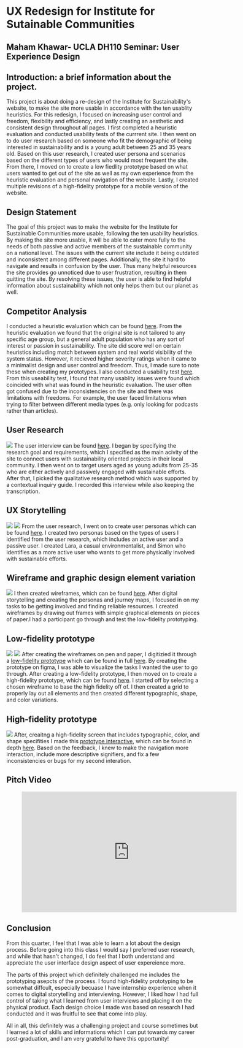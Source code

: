 # UX Redesign for Institute for Sutainable Communities
## Maham Khawar- UCLA DH110 Seminar: User Experience Design


## Introduction: a brief information about the project. 
This project is about doing a re-design of the Institute for Sustainability's website, to make the site more usable in accordance with the ten usablity heuristics. For this redesign, I focused on increasing user control and freedom, flexibility and efficiency, and lastly creating an aesthetic and consistent design throughout all pages. I first completed a heuristic evaluation and conducted usability tests of the currrent site. I then went on to do user research based on someone who fit the demographic of being interested in sustainability and is a young adult between 25 and 35 years old. Based on this user research, I created user persona and scenarios based on the different types of users who would most frequent the site. From there, I moved on to create a low fiedlity prototype based on what users wanted to get out of the site as well as my own experience from the heuristic evaluation and personal navigation of the website. Lastly, I created multiple revisions of a high-fidelity prototype for a mobile version of the website. 


## Design Statement
The goal of this project was to make the website for the Institute for Sustainable Communities more usable, following the ten usability heuristics. By making the site more usable, it will be able to cater more fully to the needs of both passive and active members of the sustainable community on a national level. The issues with the current site include it being outdated and inconsistent among different pages. Additionally, the site it hard to navigate and results in confusion by the user. Thus many helpful resources the site provides go unnoticed due to user frustration, resulting in them quitting the site. By resolving these issues, the user is able to find helpful information about sustainability which not only helps them but our planet as well. 
## Competitor Analysis 
I conducted a heuristic evaluation which can be found [here](https://mahamkhawar.github.io/DH110-22F-MahamKhawar/assignment01/). From the heuristic evaluation we found that the original site is not tailored to any specific age group, but a general adult population who has any sort of interest or passion in sustainability. The site did score well on certain heuristics including match between system and real world visibility of the system status. However, it recieved higher severity ratings when it came to a minimalist design and user control and freedom. Thus, I made sure to note these when creating my prototypes. 
I also conducted a usability test [here](https://mahamkhawar.github.io/DH110-22F-MahamKhawar/assignment02/). From this useability test, I found that many usablity issues were found which coincided with what was found in the heuristic evaluation. The user often got confused due to the inconsistencies on the site and there was limitations with freedoms. For example, the user faced limitations when trying to filter between different media types (e.g. only looking for podcasts rather than articles). 

## User Research
![ ](screenshot_of_user_interview.png)
The user interview can be found [here](https://mahamkhawar.github.io/DH110-22F-MahamKhawar/assignment03/). I began by specifying the research goal and requirements, which I specified as the main acivity of the site to connect users with sustainability oriented projects in their local community. I then went on to target users aged as young adults from 25-35 who are either actively and passively engaged with sustainable efforts. After that, I picked the qualitative research method which was supported by a contextual inquiry guide. I recorded this interview while also keeping the transcription. 

## UX Storytelling 
![ ](Persona-Lara.png)
![ ](Persona-Simon.png)
From the user research, I went on to create user personas which can be found  [here](https://mahamkhawar.github.io/DH110-22F-MahamKhawar/assignment04/). I created two personas based on the types of users I identified from the user research, which includes an active user and a passive user. I created Lara, a casual environmentalist, and Simon who identifies as a more active user who wants to get more physically involved with sustainable efforts. 

## Wireframe and graphic design element variation
![ ](wireframes1.png)
I then created wireframes, which can be found [here](https://mahamkhawar.github.io/DH110-22F-MahamKhawar/assignment05/). After digital storytelling and creating the personas and journey maps, I focused in on my tasks to be getting involved and finding reliable resources. I created wireframes by drawing out frames with simple graphical elements on pieces of paper.I had a participant go through and test the low-fidelity prototyping.  

## Low-fidelity prototype
![ ](lowfiprototypetesting.png)
![ ](chosenwireframe.png)
After creating the wireframes on pen and paper, I digitizied it through a [low-fidelity prototype](https://www.figma.com/file/xvuF3d8NpoqArfcYPrvAR8/Untitled?node-id=0%3A1) which can be found in full [here](https://mahamkhawar.github.io/DH110-22F-MahamKhawar/assignment05/). By creating the prototype on figma, I was able to visualize the tasks I wanted the user to go through. After creating a low-fidelity prototype, I then moved on to create a high-fidelity prototype, which can be found [here](https://mahamkhawar.github.io/DH110-22F-MahamKhawar/assignment06/). I started off by selecting a chosen wireframe to base the high fidelity off of. I then created a grid to properly lay out all elements and then created different typographic, shape, and color variations. 

## High-fidelity prototype
![ ](hifitask1.png)
After, creaitng a high-fidelity screen that includes typographic, color, and shape specifities I made this [prototype interactive](https://www.figma.com/proto/HYb1oEP49dYpL5DHfSJezO/Prototype-1?page-id=0%3A1&node-id=1%3A2&viewport=203%2C182%2C0.27&scaling=scale-down&starting-point-node-id=1%3A2), which can be found  in depth [here](https://mahamkhawar.github.io/DH110-22F-MahamKhawar/assignment07/). Based on the feedback, I knew to make the navigation more interaction, include more descriptive signifiers, and fix a few inconsistencies or bugs for my second interation. 

## Pitch Video


<figure class ="video_container">
   <iframe width ="560" height = "315" src="https://www.youtube.com/embed/bBCrcHsH2fQ" frameborder ="0" allow="accelerometer; encrypted-media; gyroscrope; picture-in-picture" allowfullscreen></iframe>
  </figure>
                                                                                                
## Conclusion 

From this quarter, I feel that I was able to learn a lot about the design process. Before going into this class I would say I preferred user research, and while that hasn't changed, I do feel that I both understand and appreciate the user interface design aspect of user expereience more. 

The parts of this project which definitely challenged me includes the prototyping asepcts of the process. I found high-fidelity prototyping to be somewhat diffcult, especially becuase I have internship experience when it comes to digital storytelling and interviewing. However, I liked how I had full control of taking what I learned from user interviews and placing it on the physical product. Each design choice I made was based on research I had conducted and it was fruitful to see that come into play.

All in all, this definitely was a challenging project and course sometimes but I learned a lot of skills and informations which I can put towards my career post-graduation, and I am very grateful to have this opportunity!



